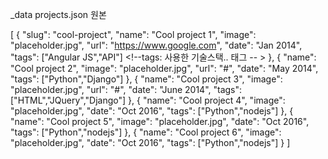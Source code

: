 \_data projects.json 원본

[
{
"slug": "cool-project", <!-- slug : _project폴더 내의 md파일 name -->
"name": "Cool project 1", <!-- name: 프로젝트 이름-->
"image": "placeholder.jpg", <!-- img : 출력할 이미지. static폴더의 projects안에 이미지 넣을것.-->
"url": "https://www.google.com", <!-- url: 프로젝트 경로 -->
"date": "Jan 2014", <!--date: 날짜 -->
"tags": ["Angular JS","API"] <!--tags: 사용한 기술스택.. 태그 -- >
},
{
"name": "Cool project 2",
"image": "placeholder.jpg",
"url": "#",
"date": "May 2014",
"tags": ["Python","Django"]
},
{
"name": "Cool project 3",
"image": "placeholder.jpg",
"url": "#",
"date": "June 2014",
"tags": ["HTML","JQuery","Django"]
},
{
"name": "Cool project 4",
"image": "placeholder.jpg",
"date": "Oct 2016",
"tags": ["Python","nodejs"]
},
{
"name": "Cool project 5",
"image": "placeholder.jpg",
"date": "Oct 2016",
"tags": ["Python","nodejs"]
},
{
"name": "Cool project 6",
"image": "placeholder.jpg",
"date": "Oct 2016",
"tags": ["Python","nodejs"]
}
]
